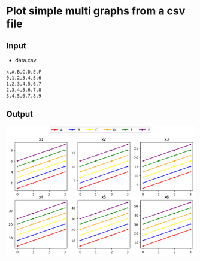 # Plot simple multi graphs from a csv file

## Input
- data.csv

```
x,A,B,C,D,E,F
0,1,2,3,4,5,6
1,2,3,4,5,6,7
2,3,4,5,6,7,8
3,4,5,6,7,8,9
```

## Output

![output ecample](./figure.png)
